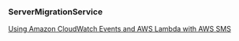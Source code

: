 

### ServerMigrationService

[Using Amazon CloudWatch Events and AWS Lambda with AWS SMS](https://docs.aws.amazon.com/server-migration-service/latest/userguide/cwe-sms.html)


